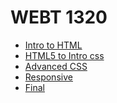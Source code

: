 # WEBT 1320

<ul>
    <li><a href="Intro to HTML/index.html" target=_blank> Intro to HTML</a></li>
    <li><a href="HTML5 to Intro css/index.html" target=_blank> HTML5 to Intro css<a></li>
    <li><a href="Advanced css/index.html" target=_blank> Advanced CSS</a></li>
    <li><a href="responsive/index.html" target=_blank> Responsive</a></li>
    <li><a href="Final/index.html" target=_blank> Final</a></li>
</ul>